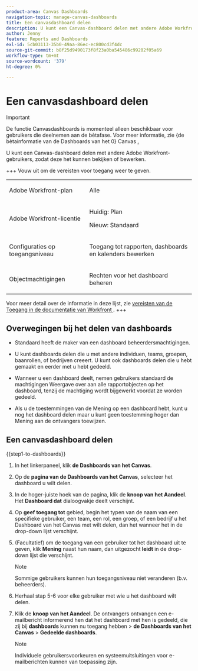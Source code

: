 ```yaml
---
product-area: Canvas Dashboards
navigation-topic: manage-canvas-dashboards
title: Een canvasdashboard delen
description: U kunt een Canvas-dashboard delen met andere Adobe Workfront-gebruikers, zodat deze het kunnen bekijken of bewerken.
author: Jenny
feature: Reports and Dashboards
exl-id: 5cb03113-35b0-49aa-86ec-ec800cd3f4dc
source-git-commit: b8f25d9490173f8f23a0ba545486c99202f05a69
workflow-type: tm+mt
source-wordcount: '379'
ht-degree: 0%

---
```


# Een canvasdashboard delen

>[!IMPORTANT]
>
>De functie Canvasdashboards is momenteel alleen beschikbaar voor gebruikers die deelnemen aan de bètafase. Voor meer informatie, zie {de bètainformatie van de Dashboards van het 0} Canvas [.](/help/quicksilver/product-announcements/betas/canvas-dashboards-beta/canvas-dashboards-beta-information.md)

U kunt een Canvas-dashboard delen met andere Adobe Workfront-gebruikers, zodat deze het kunnen bekijken of bewerken.

+++ Vouw uit om de vereisten voor toegang weer te geven.
<table style="table-layout:auto"> 
<col> 
</col> 
<col> 
</col> 
<tbody> 
<tr> 
   <td role="rowheader"><p>Adobe Workfront-plan</p></td> 
   <td> 
<p>Alle </p> 
   </td> 
<tr> 
 <tr> 
   <td role="rowheader"><p>Adobe Workfront-licentie</p></td> 
   <td> 
<p>Huidig: Plan </p> 
<p>Nieuw: Standaard</p> 
   </td> 
   </tr> 
  </tr> 
  <tr> 
   <td role="rowheader"><p>Configuraties op toegangsniveau</p></td> 
   <td><p>Toegang tot rapporten, dashboards en kalenders bewerken</p>
  </td> 
  </tr>  
    </tr>  
        <tr> 
   <td role="rowheader"><p>Objectmachtigingen</p></td> 
   <td><p>Rechten voor het dashboard beheren</p>
  </td> 
  </tr>
</tbody> 
</table>

Voor meer detail over de informatie in deze lijst, zie [ vereisten van de Toegang in de documentatie van Workfront ](/help/quicksilver/administration-and-setup/add-users/access-levels-and-object-permissions/access-level-requirements-in-documentation.md).
+++

## Overwegingen bij het delen van dashboards

* Standaard heeft de maker van een dashboard beheerdersmachtigingen.

* U kunt dashboards delen die u met andere individuen, teams, groepen, baanrollen, of bedrijven creeert. U kunt ook dashboards delen die u hebt gemaakt en eerder met u hebt gedeeld.

* Wanneer u een dashboard deelt, nemen gebruikers standaard de machtigingen Weergave over aan alle rapportobjecten op het dashboard, tenzij de machtiging wordt bijgewerkt voordat ze worden gedeeld.

* Als u de toestemmingen van de Mening op een dashboard hebt, kunt u nog het dashboard delen maar u kunt geen toestemming hoger dan Mening aan de ontvangers toewijzen.


## Een canvasdashboard delen


{{step1-to-dashboards}}

1. In het linkerpaneel, klik **de Dashboards van het Canvas**.

1. Op de **pagina van de Dashboards van het Canvas**, selecteer het dashboard u wilt delen.

1. In de hoger-juiste hoek van de pagina, klik de **knoop van het Aandeel**. Het **Dashboard dat** dialoogvakje deelt verschijnt.

1. Op **geef toegang tot** gebied, begin het typen van de naam van een specifieke gebruiker, een team, een rol, een groep, of een bedrijf u het Dashboard van het Canvas met wilt delen, dan het wanneer het in de drop-down lijst verschijnt.

1. (Facultatief) om de toegang van een gebruiker tot het dashboard uit te geven, klik **Mening** naast hun naam, dan uitgezocht **leidt** in de drop-down lijst die verschijnt.

   >[!NOTE]
   >
   >Sommige gebruikers kunnen hun toegangsniveau niet veranderen (b.v. beheerders).

1. Herhaal stap 5-6 voor elke gebruiker met wie u het dashboard wilt delen.

1. Klik de **knoop van het Aandeel**. De ontvangers ontvangen een e-mailbericht informerend hen dat het dashboard met hen is gedeeld, die zij bij **dashboards** kunnen nu toegang hebben > **de Dashboards van het Canvas** > **Gedeelde dashboards**.

   >[!NOTE]
   >
   >Individuele gebruikersvoorkeuren en systeemuitsluitingen voor e-mailberichten kunnen van toepassing zijn.
